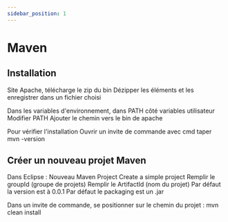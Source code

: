 ```yaml
---
sidebar_position: 1
---
```


# Maven

## Installation

Site Apache, télécharge le zip du bin
Dézipper les éléments et les enregistrer dans un fichier choisi

Dans les variables d'environnement, dans PATH côté variables utilisateur
Modifier PATH
Ajouter le chemin vers le bin de apache


Pour vérifier l'installation
Ouvrir un invite de commande avec cmd
taper mvn -version

## Créer un nouveau projet Maven

Dans Eclipse : Nouveau Maven Project
Create a simple project
Remplir le groupId (groupe de projets)
Remplir le ArtifactId (nom du projet)
Par défaut la version est à 0.0.1
Par défaut le packaging est un .jar

Dans un invite de commande, se positionner sur le chemin du projet : 
mvn clean install
